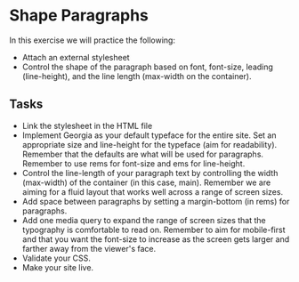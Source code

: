 # Shape Paragraphs
In this exercise we will practice the following:
- Attach an external stylesheet
- Control the shape of the paragraph based on font, font-size, leading (line-height), and the line length (max-width on the container).

## Tasks
- Link the stylesheet in the HTML file
- Implement Georgia as your default typeface for the entire site. Set an appropriate size and line-height for the typeface (aim for readability). Remember that the defaults are what will be used for paragraphs. Remember to use rems for font-size and ems for line-height.
- Control the line-length of your paragraph text by controlling the width (max-width) of the container (in this case, main). Remember we are aiming for a fluid layout that works well across a range of screen sizes.
- Add space between paragraphs by setting a margin-bottom (in rems) for paragraphs.
- Add one media query to expand the range of screen sizes that the typography is comfortable to read on. Remember to aim for mobile-first and that you want the font-size to increase as the screen gets larger and farther away from the viewer's face.
- Validate your CSS.
- Make your site live.
